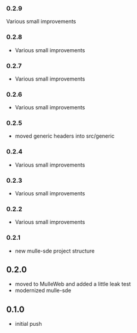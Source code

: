 ### 0.2.9

Various small improvements

### 0.2.8

* Various small improvements

### 0.2.7

* Various small improvements

### 0.2.6

* Various small improvements

### 0.2.5

* moved generic headers into src/generic

### 0.2.4

* Various small improvements

### 0.2.3

* Various small improvements

### 0.2.2

* Various small improvements

### 0.2.1

* new mulle-sde project structure

## 0.2.0

* moved to MulleWeb and added a little leak test
* modernized mulle-sde

## 0.1.0

* initial push
